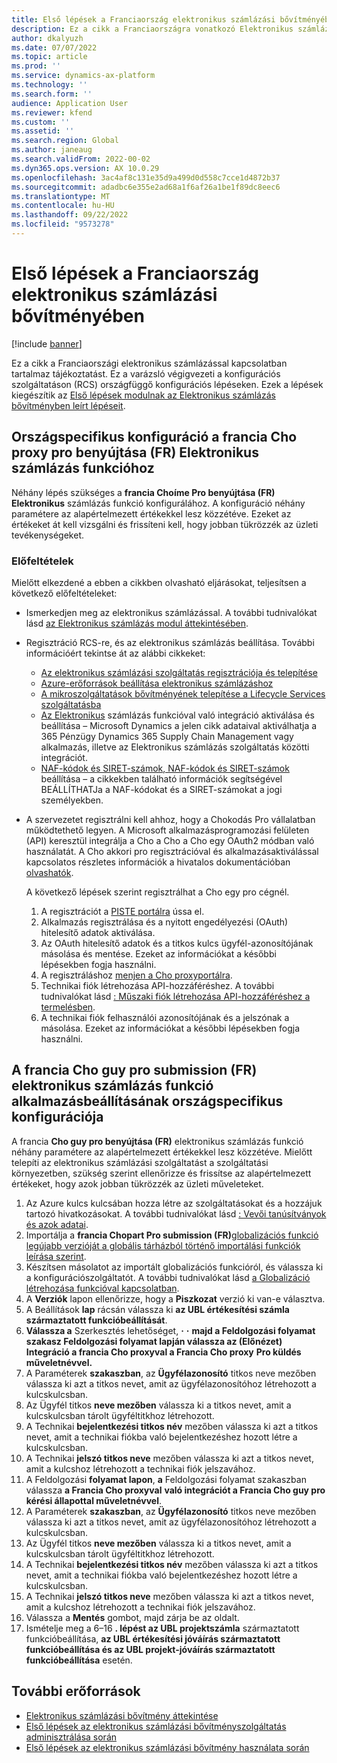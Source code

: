 ```yaml
---
title: Első lépések a Franciaország elektronikus számlázási bővítményében
description: Ez a cikk a Franciaországra vonatkozó Elektronikus számlázási bővítmény első lépésekkel kapcsolatban tartalmaz tájékoztatást.
author: dkalyuzh
ms.date: 07/07/2022
ms.topic: article
ms.prod: ''
ms.service: dynamics-ax-platform
ms.technology: ''
ms.search.form: ''
audience: Application User
ms.reviewer: kfend
ms.custom: ''
ms.assetid: ''
ms.search.region: Global
ms.author: janeaug
ms.search.validFrom: 2022-00-02
ms.dyn365.ops.version: AX 10.0.29
ms.openlocfilehash: 3ac4af8c131e35d9a499d0d558c7cce1d4872b37
ms.sourcegitcommit: adadbc6e355e2ad68a1f6af26a1be1f89dc8eec6
ms.translationtype: MT
ms.contentlocale: hu-HU
ms.lasthandoff: 09/22/2022
ms.locfileid: "9573278"
---
```

# <a name="get-started-with-the-electronic-invoicing-add-on-for-france"></a>Első lépések a Franciaország elektronikus számlázási bővítményében

[!include [banner](../includes/banner.md)]

Ez a cikk a Franciaországi elektronikus számlázással kapcsolatban tartalmaz tájékoztatást. Ez a varázsló végigvezeti a konfigurációs szolgáltatáson (RCS) országfüggő konfigurációs lépéseken. Ezek a lépések kiegészítik az [Első lépések modulnak az Elektronikus számlázás bővítményben leírt lépéseit](e-invoicing-get-started.md).

## <a name="country-specific-configuration-for-french-chorus-pro-submission-fr-electronic-invoicing-feature"></a>Országspecifikus konfiguráció a francia Cho proxy pro benyújtása (FR) Elektronikus számlázás funkcióhoz

Néhány lépés szükséges a **francia Choíme Pro benyújtása (FR) Elektronikus** számlázás funkció konfigurálához. A konfiguráció néhány paramétere az alapértelmezett értékekkel lesz közzétéve. Ezeket az értékeket át kell vizsgálni és frissíteni kell, hogy jobban tükrözzék az üzleti tevékenységeket.

### <a name="prerequisites"></a>Előfeltételek

Mielőtt elkezdené a ebben a cikkben olvasható eljárásokat, teljesítsen a következő előfeltételeket:

- Ismerkedjen meg az elektronikus számlázással. A további tudnivalókat lásd [az Elektronikus számlázás modul áttekintésében](e-invoicing-service-overview.md).
- Regisztráció RCS-re, és az elektronikus számlázás beállítása. További információért tekintse át az alábbi cikkeket:

    - [Az elektronikus számlázási szolgáltatás regisztrációja és telepítése](e-invoicing-sign-up-install.md)
    - [Azure-erőforrások beállítása elektronikus számlázáshoz](e-invoicing-set-up-azure-resources.md)
    - [A mikroszolgáltatások bővítményének telepítése a Lifecycle Services szolgáltatásba](e-invoicing-install-add-in-microservices-lcs.md)
    - [Az Elektronikus](e-invoicing-activate-setup-integration.md) számlázás funkcióval való integráció aktiválása és beállítása – Microsoft Dynamics a jelen cikk adataival aktiválhatja a 365 Pénzügy Dynamics 365 Supply Chain Management vagy alkalmazás, illetve az Elektronikus számlázás szolgáltatás közötti integrációt.
    - [NAF-kódok és SIRET-számok](emea-fra-naf-codes-siret-numbers.md)[, NAF-kódok és SIRET-számok](tasks/fr-00003-naf-codes-siret-numbers.md) beállítása – a cikkekben található információk segítségével BEÁLLÍTHATJa a NAF-kódokat és a SIRET-számokat a jogi személyekben. 

- A szervezetet regisztrálni kell ahhoz, hogy a Chokodás Pro vállalatban működtethető legyen. A Microsoft alkalmazásprogramozási felületen (API) keresztül integrálja a Cho a Cho a Cho egy OAuth2 módban való használatát. A Cho akkori pro regisztrációval és alkalmazásaktiválással kapcsolatos részletes információk a hivatalos dokumentációban [olvashatók](https://communaute.chorus-pro.gouv.fr/documentation/help-for-api-developers-in-oauth2-mode/).

    A következő lépések szerint regisztrálhat a Cho egy pro cégnél.

    1. A regisztrációt a [PISTE portálra](https://piste.gouv.fr/en/component/apiportal/registration) ússa el. 
    2. Alkalmazás regisztrálása és a nyitott engedélyezési (OAuth) hitelesítő adatok aktiválása.
    3. Az OAuth hitelesítő adatok és a titkos kulcs ügyfél-azonosítójának másolása és mentése. Ezeket az információkat a későbbi lépésekben fogja használni.
    4. A regisztráláshoz [menjen a Cho proxyportálra](https://portail.chorus-pro.gouv.fr/aife_csm/?id=aife_enrollment). 
    5. Technikai fiók létrehozása API-hozzáféréshez. A további tudnivalókat lásd [: Műszaki fiók létrehozása API-hozzáféréshez a termelésben](https://communaute.chorus-pro.gouv.fr/documentation/creation-of-a-technical-account-for-an-api-access-in-production/).
    6. A technikai fiók felhasználói azonosítójának és a jelszónak a másolása. Ezeket az információkat a későbbi lépésekben fogja használni.

## <a name="country-specific-configuration-of-the-application-setup-for-the-french-chorus-pro-submission-fr-electronic-invoicing-feature"></a>A francia Cho guy pro submission (FR) elektronikus számlázás funkció alkalmazásbeállításának országspecifikus konfigurációja

A francia **Cho guy pro benyújtása (FR)** elektronikus számlázás funkció néhány paramétere az alapértelmezett értékekkel lesz közzétéve. Mielőtt telepíti az elektronikus számlázási szolgáltatást a szolgáltatási környezetben, szükség szerint ellenőrizze és frissítse az alapértelmezett értékeket, hogy azok jobban tükrözzék az üzleti műveleteket.

1. Az Azure kulcs kulcsában hozza létre az szolgáltatásokat és a hozzájuk tartozó hivatkozásokat. A további tudnivalókat lásd [: Vevői tanúsítványok és azok adatai](e-invoicing-customer-certificates-secrets.md).
2. Importálja a **francia Chopart Pro submission (FR)**[globalizációs funkció legújabb verzióját a globális tárházból történő importálási funkciók leírása szerint](e-invoicing-import-feature-global-repository.md).
3. Készítsen másolatot az importált globalizációs funkcióról, és válassza ki a konfigurációszolgáltatót. A további tudnivalókat lásd [a Globalizáció létrehozása funkcióval kapcsolatban](e-invoicing-create-new-globalization-feature.md).
4. A **Verziók** lapon ellenőrizze, hogy a **Piszkozat** verzió ki van-e választva.
5. A Beállítások **lap** rácsán válassza ki **az UBL értékesítési számla származtatott funkcióbeállítását**.
6. **Válassza a** Szerkesztés lehetőséget, **·** **·** **majd a Feldolgozási folyamat szakasz Feldolgozási folyamat lapján válassza az (Előnézet) Integráció a francia Cho proxyval a Francia Cho proxy** **Pro küldés műveletnévvel.**
7. A Paraméterek **szakaszban**, az **Ügyfélazonosító** titkos neve mezőben válassza ki azt a titkos nevet, amit az ügyfélazonosítóhoz létrehozott a kulcskulcsban.
8. Az Ügyfél titkos **neve mezőben** válassza ki a titkos nevet, amit a kulcskulcsban tárolt ügyféltitkhoz létrehozott.
9. A Technikai **bejelentkezési titkos név** mezőben válassza ki azt a titkos nevet, amit a technikai fiókba való bejelentkezéshez hozott létre a kulcskulcsban.
10. A Technikai **jelszó titkos neve** mezőben válassza ki azt a titkos nevet, amit a kulcshoz létrehozott a technikai fiók jelszavához.
11. A Feldolgozási **folyamat lapon**, **a** Feldolgozási folyamat szakaszban válassza **a Francia Cho proxyval** **való integrációt a Francia Cho guy pro kérési állapottal műveletnévvel**.
12. A Paraméterek **szakaszban**, az **Ügyfélazonosító** titkos neve mezőben válassza ki azt a titkos nevet, amit az ügyfélazonosítóhoz létrehozott a kulcskulcsban.
13. Az Ügyfél titkos **neve mezőben** válassza ki a titkos nevet, amit a kulcskulcsban tárolt ügyféltitkhoz létrehozott.
14. A Technikai **bejelentkezési titkos név** mezőben válassza ki azt a titkos nevet, amit a technikai fiókba való bejelentkezéshez hozott létre a kulcskulcsban.
15. A Technikai **jelszó titkos neve** mezőben válassza ki azt a titkos nevet, amit a kulcshoz létrehozott a technikai fiók jelszavához.
16. Válassza a **Mentés** gombot, majd zárja be az oldalt.
17. Ismételje meg a 6–16 **. lépést az UBL projektszámla** származtatott funkcióbeállítása, **az UBL értékesítési jóváírás származtatott** **funkcióbeállítása és az UBL projekt-jóváírás származtatott funkcióbeállítása** esetén.

## <a name="additional-resources"></a>További erőforrások

- [Elektronikus számlázási bővítmény áttekintése](e-invoicing-service-overview.md)
- [Első lépések az elektronikus számlázási bővítményszolgáltatás adminisztrálása során](e-invoicing-get-started-service-administration.md)
- [Első lépések az elektronikus számlázási bővítmény használata során](e-invoicing-get-started.md)
